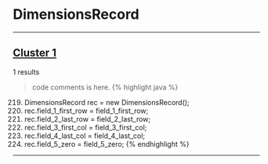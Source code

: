 # DimensionsRecord

***

## [Cluster 1](./1)
1 results
> code comments is here.
{% highlight java %}
219. DimensionsRecord rec = new DimensionsRecord();
220. rec.field_1_first_row = field_1_first_row;
221. rec.field_2_last_row = field_2_last_row;
222. rec.field_3_first_col = field_3_first_col;
223. rec.field_4_last_col = field_4_last_col;
224. rec.field_5_zero = field_5_zero;
{% endhighlight %}

***

